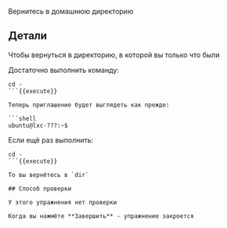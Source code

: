 Вернитесь в домашнюю директорию

## Детали

Чтобы вернуться в директорию, в которой вы только что были

Достаточно выполнить команду:

```
cd -
```{{execute}}

Теперь приглашение будет выглядеть как прежде:

```shell
ubuntu@lxc-???:~$
```

Если ещё раз выполнить:

```
cd -
```{{execute}}

То вы вернётесь в `dir`

## Способ проверки

У этого упражнения нет проверки

Когда вы нажмёте **Завершить** - упражнение закроется